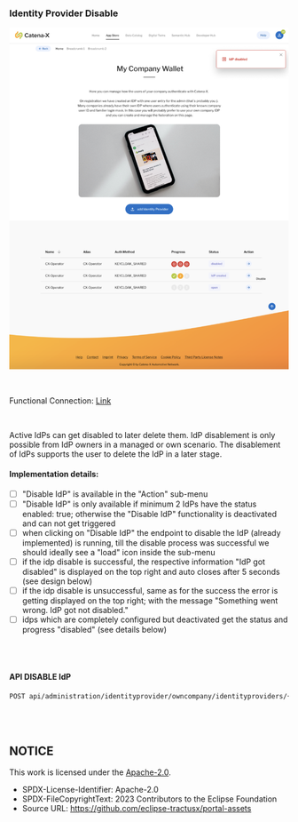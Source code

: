### Identity Provider Disable

<p align="center">
<img width="659" alt="image" src="https://raw.githubusercontent.com/eclipse-tractusx/portal-assets/main/docs/static/idp-overview-webpage-disable.png">
</p>

<br>

Functional Connection: [Link](/docs/user/02.%20Technical%20Integration/02.%20Identity%20Provider%20Management/05.%20Disable%20Identity%20Provider.md)

<br>

Active IdPs can get disabled to later delete them.
IdP disablement is only possible from IdP owners in a managed or own scenario.
The disablement of IdPs supports the user to delete the IdP in a later stage.

#### Implementation details:

- [ ] "Disable IdP" is available in the "Action" sub-menu
- [ ] "Disable IdP" is only available if minimum 2 IdPs have the status enabled: true; otherwise the "Disable IdP" functionality is deactivated and can not get triggered
- [ ] when clicking on "Disable IdP" the endpoint to disable the IdP (already implemented) is running, till the disable process was successful we should ideally see a "load" icon inside the sub-menu
- [ ] if the idp disable is successful, the respective information "IdP got disabled" is displayed on the top right and auto closes after 5 seconds (see design below)
- [ ] if the idp disable is unsuccessful, same as for the success the error is getting displayed on the top right; with the message "Something went wrong. IdP got not disabled."
- [ ] idps which are completely configured but deactivated get the status and progress "disabled" (see details below)

<br>
<br>

#### API DISABLE IdP

```diff
POST api/administration/identityprovider/owncompany/identityproviders/{identityProviderId}/status?enabled=false
```

<br>
<br>

## NOTICE

This work is licensed under the [Apache-2.0](https://www.apache.org/licenses/LICENSE-2.0).

- SPDX-License-Identifier: Apache-2.0
- SPDX-FileCopyrightText: 2023 Contributors to the Eclipse Foundation
- Source URL: https://github.com/eclipse-tractusx/portal-assets
